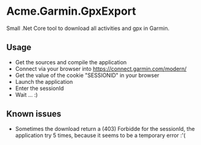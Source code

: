 # Acme.Garmin.GpxExport
Small .Net Core tool to download all activities and gpx in Garmin.

## Usage
- Get the sources and compile the application
- Connect via your browser into https://connect.garmin.com/modern/
- Get the value of the cookie "SESSIONID" in your browser
- Launch the application
- Enter the sessionId
- Wait ... :)

## Known issues
- Sometimes the download return a (403) Forbidde for the sessionId, the application try 5 times, because it seems to be a temporary error :'(
